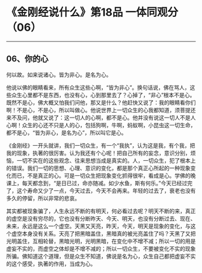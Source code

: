 # 《金刚经说什么》第18品 一体同观分（06）

------

## 06、你的心

何以故。如来说诸心。皆为非心。是名为心。

他说以佛的眼睛看来，所有众生这些心啊，“皆为非心”。换句话说，佛在骂人，这些众生心里都不是东西，也没有心，心到那里去了？心掉了，“非心”根本不是心。既然不是心，佛大概又怕我们问他，那又是什么？他赶快又说了：我的眼睛看你们啊！不是心，不是心，所以叫做心。他说世界上一切众生的心我都知道，须菩提还来不及问，他就又说了：这一切人的心啊，都不是心。他并没有说这一切人不是人心啊！众生的心还不只是人的心，包括狗啊，牛啊，蚂蚁啊，小昆虫这一切生命，都不是心，“皆为非心，是名为心”，所以叫它是心。

《金刚经》一开头就讲，我们一切众生，有一个“我执”，认为这是我，有个我，把我的现象，执著的很厉害。认为我还有个心呢！把自己所有的妄念，意识分别，烦恼，一切不实在的这些观念、往来思想当成是真实的。人，一切众生，犯了根本上的错误。我们一切的思想、心理、意识的变化，都是那个真正心所起的一种现象变化而已，不是真正的心。可是一切众生把现象变化抓得很牢，看成是心。学佛的晚课上，每天都念到，“是日已过，命亦随减。如少水鱼，斯有何乐。”今天已经过完了，这个寿命又少了一点，今天过去，今天不会再来。年轻的过去了，衰老也没有多久的停留，所以非常的悲哀。

其实都被现象骗了，人生永远不断的有明天，何必看过去呢？明天不断的来，真正的虚空是没有穷尽的，它也没有分断昨天、今天、明天，也没有分断过去、现在、未来，永远是这么一个虚空。天黑又天亮，昨天，今天，明天是现象的变化，与这个虚空本身没有关系。天亮了把黑暗盖住，黑暗真的被光亮盖住了吗？天黑了又把光明盖住，互相轮替，黑暗光明，光明黑暗，在变化中不增不减；所以一切的用是虚妄不实的，而虚空之体却是不增不减的；所以一切众生，不要被变化不实的现象所骗。佛知道这个道理，但是众生不知道，佛说是名为心，众生自己都把虚妄不实的这个感受，执著的作用，当成为心。

